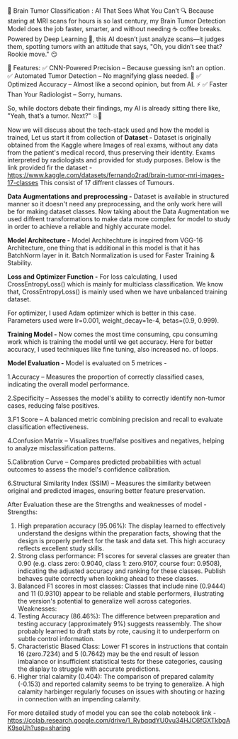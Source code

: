 🧠 Brain Tumor Classification : AI That Sees What You Can’t 🔍
Because staring at MRI scans for hours is so last century, 
my Brain Tumor Detection Model does the job faster, smarter, and without needing ☕ coffee breaks. 
Powered by Deep Learning 🤖, this AI doesn’t just analyze scans—it judges them, spotting tumors with an attitude that says,
"Oh, you didn’t see that? Rookie move." 😏

🔬 Features:
✅ CNN-Powered Precision – Because guessing isn’t an option.
✅ Automated Tumor Detection – No magnifying glass needed. 🔎
✅ Optimized Accuracy – Almost like a second opinion, but from AI. ⚡
✅ Faster Than Your Radiologist – Sorry, humans.

So, while doctors debate their findings, my AI is already sitting there like, "Yeah, that’s a tumor. Next?" 💥🚀

Now we will discuss about the tech-stack used and how the model is trained,
Let us start it from collection of 
**Dataset -** 
Dataset is originally obtained from the Kaggle where Images of real exams, without any data from the patient's medical record, thus preserving their identity.
Exams interpreted by radiologists and provided for study purposes.
Below is the link provided fir the dataset - https://www.kaggle.com/datasets/fernando2rad/brain-tumor-mri-images-17-classes
This consist of 17 diffrent classes of Tumours.

**Data Augmentations and preprocessing -**
Dataset is available in structured manner so it doesn't need any preprocessing, and the only work here will be for making dataset classes.
Now taking about the Data Augmentation we used diffrent transformations to make data more complex for model to study in order to achieve a reliable and highly accurate model.

**Model Architecture -**
Model Architechture is inspired from VGG-16 Architecture, 
one thing that is additional in this model is that it has BatchNorm layer in it.
Batch Normalization is used for Faster Training & Stability.

**Loss and Optimizer Function -**
For loss calculating, I used CrossEntropyLoss() which is mainly for multiclass classification.
We know that, CrossEntropyLoss() is mainly used when we have unbalanced training dataset.

For optimizer, I used Adam optimizer which is better in this case.
Parameters used were lr=0.001, weight_decay=1e-4, betas=(0.9, 0.999).

**Training Model -**
Now comes the most time consuming, cpu consuming work which is training the model until we get accuracy.
Here for better accuracy, I used techniques like fine tuning, also increased no. of loops.

**Model Evaluation -**
Model is evaluated on 5 metrices -

1.Accuracy – Measures the proportion of correctly classified cases, indicating the overall model performance.

2.Specificity – Assesses the model's ability to correctly identify non-tumor cases, reducing false positives.

3.F1 Score – A balanced metric combining precision and recall to evaluate classification effectiveness.

4.Confusion Matrix – Visualizes true/false positives and negatives, helping to analyze misclassification patterns.

5.Calibration Curve – Compares predicted probabilities with actual outcomes to assess the model's confidence calibration.

6.Structural Similarity Index (SSIM) – Measures the similarity between original and predicted images, ensuring better feature preservation.

After Evaluation these are the Strengths and weaknesses of model -
Strengths:
1.	High preparation accuracy (95.06%): The display learned to effectively understand the designs within the preparation facts,
    showing that the design is properly perfect for the task and data set. This high accuracy reflects excellent study skills.
2.	Strong class performance: F1 scores for several classes are greater than 0.90 (e.g. class zero: 0.9040, class 1: zero.9107, course four: 0.9508),
    indicating the adjusted accuracy and ranking for these classes. Publish behaves quite correctly when looking ahead to these classes.
3.	Balanced F1 scores in most classes: Classes that include nine (0.9444) and 11 (0.9310) appear to be reliable and stable performers,
    illustrating the version's potential to generalize well across categories.
Weaknesses:
1.	Testing Accuracy (86.46%): The difference between preparation and testing accuracy (approximately 9%) suggests reassembly.
    The show probably learned to draft stats by rote, causing it to underperform on subtle control information.
2.	Characteristic Biased Class: Lower F1 scores in instructions that contain 16 (zero.7234) and 5 (0.7642) may be the end result of
    lesson imbalance or insufficient statistical tests for these categories, causing the display to struggle with accurate predictions.
3.	Higher trial calamity (0.404): The comparison of prepared calamity (-0.153) and reported calamity seems to be trying to generalize.
    A high calamity harbinger regularly focuses on issues with shouting or hazing in connection with an impending calamity.

For more detailed study of model you can see the colab notebook link -
https://colab.research.google.com/drive/1_RybqqdYU0vu34HJC6fGXTkbgAK9soUh?usp=sharing
